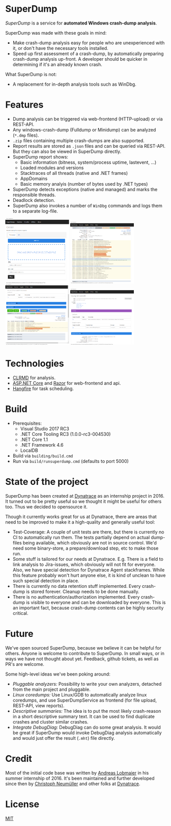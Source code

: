 SuperDump
=========

*SuperDump* is a service for __automated Windows crash-dump analysis__. 

SuperDump was made with these goals in mind: 
 * Make crash-dump analysis easy for people who are unexperienced with it, or don't have the necessary tools installed.
 * Speed up first assessment of a crash-dump, by automatically preparing crash-dump analysis up-front. A developer should be quicker in determining if it's an already known crash.

What SuperDump is not: 
  * A replacement for in-depth analysis tools such as WinDbg.

Features
========
 * Dump analysis can be triggered via web-frontend (HTTP-upload) or via REST-API.
 * Any windows-crash-dump (Fulldump or Minidump) can be analyzed (`*.dmp` files).
 * `.zip` files containing multiple crash-dumps are also supported.
 * Report results are stored as `.json` files and can be queried via REST-API. But they can also be viewed in SuperDump directly.
 * SuperDump report shows: 
   * Basic information (bitness, system/process uptime, lastevent, ...)
   * Loaded modules and versions
   * Stacktraces of all threads (native and .NET frames)
   * AppDomains
   * Basic memory analyis (number of bytes used by .NET types)
 * SuperDump detects exceptions (native and managed) and marks the responsible threads.
 * Deadlock detection.
 * SuperDump also invokes a number of `WinDbg` commands and logs them to a separate log-file.

<a href="doc/img/mainpage.png"><img src="doc/img/mainpage.png" title="main page" width="200"/></a>
<a href="doc/img/managednativestacktrace.png"><img src="doc/img/managednativestacktrace.png" title="native managed"  width="200"/></a>
<a href="doc/img/nativeexception.png"><img src="doc/img/nativeexception.png" title="native exception" width="200"/></a>
<a href="doc/img/managedexception.png"><img src="doc/img/managedexception.png" title="managed exception" width="200"/></a>

Technologies
============
 * [CLRMD] for analysis.
 * [ASP.NET Core] and [Razor] for web-frontend and api.
 * [Hangfire] for task scheduling.
 
 [CLRMD]: https://github.com/Microsoft/clrmd
 [ASP.NET Core]: https://github.com/aspnet/Home
 [Razor]: https://github.com/aspnet/Razor
 [Hangfire]: https://github.com/HangfireIO/Hangfire

Build
=====

 * Prerequisites:
   * Visual Studio 2017 RC3
   * .NET Core Tooling RC3 (1.0.0-rc3-004530)
   * .NET Core 1.1
   * .NET Framework 4.6
   * LocalDB
 * Build via `building/build.cmd`
 * Run via `build/runsuperdump.cmd` (defaults to port 5000)

State of the project
====================
SuperDump has been created at [Dynatrace] as an internship project in 2016. It turned out to be pretty useful so we thought it might be useful for others too. Thus we decided to opensource it.

Though it currently works great for us at Dynatrace, there are areas that need to be improved to make it a high-quality and generally useful tool:

 * Test-Coverage: A couple of unit tests are there, but there is currently no CI to automatically run them. The tests partially depend on actual dump-files being available, which obviously are not in source control. We'd need some binary-store, a prepare/download step, etc to make those run.
 * Some stuff is tailored for our needs at Dynatrace. E.g. There is a field to link analysis to Jira-issues, which obviously will not fit for everyone. Also, we have special detection for Dynatrace Agent stackframes. While this feature probably won't hurt anyone else, it is kind of unclean to have such special detection in place.
 * There is currently no data retention stuff implemented. Every crash-dump is stored forever. Cleanup needs to be done manually.
 * There is no authentication/authorization implemented. Every crash-dump is visible to everyone and can be downloaded by everyone. This is an important fact, because crash-dump contents can be highly security critical.

Future
======
We've open sourced SuperDump, because we believe it can be helpful for others. Anyone is welcome to contribute to SuperDump. In small ways, or in ways we have not thought about yet. Feedback, github tickets, as well as PR's are welcome.

Some high-level ideas we've been poking around: 

 * _Pluggable analyzers:_ Possibility to write your own analyzers, detached from the main project and pluggable.
 * _Linux coredumps:_ Use Linux/GDB to automatically analyze linux coredumps, and use SuperDumpService as frontend (for file upload, REST-API, view reports).
 * _Descriptive summaries:_ The idea is to put the most likely crash-reason in a short descriptive summary text. It can be used to find duplicate crashes and cluster similar crashes.
 * _Integrate DebugDiag:_ DebugDiag can do some great analysis. It would be great if SuperDump would invoke DebugDiag analysis automatically and would just offer the result (`.mht`) file directly.

Credit
======
Most of the initial code base was written by [Andreas Lobmaier] in his summer internship of 2016. It's been maintained and further developed since then by [Christoph Neumüller] and other folks at [Dynatrace].

[Andreas Lobmaier]: https://github.com/alobmaier
[Christoph Neumüller]: https://github.com/discostu105
[Dynatrace]: https://www.dynatrace.com

License
=======
[MIT]

[MIT]: https://github.com/Dynatrace/superdump/blob/master/LICENSE
